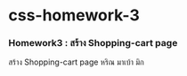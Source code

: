 # css-homework-3
### Homework3 : สร้าง Shopping-cart page
สร้าง Shopping-cart page
หริณ  มาเบ้า มิก
